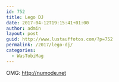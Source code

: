 ```yaml
---
id: 752
title: Lego DJ
date: 2017-04-12T19:15:41+01:00
author: admin
layout: post
guid: http://www.lustauffotos.com/?p=752
permalink: /2017/lego-dj/
categories:
  - WasTobiMag
---
```

OMG: <http://numode.net>
